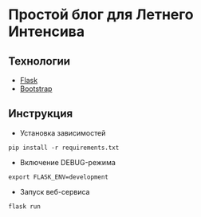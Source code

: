 # Простой блог для Летнего Интенсива

## Технологии

* [Flask](http://flask.pocoo.org/)
* [Bootstrap](https://getbootstrap.com)

## Инструкция

* Установка зависимостей
```
pip install -r requirements.txt
```

* Включение DEBUG-режима
```
export FLASK_ENV=development
```

* Запуск веб-сервиса
```
flask run
```
